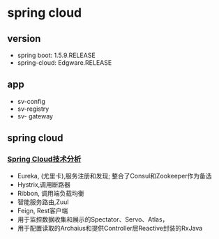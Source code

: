 spring cloud
===

version
---

- spring boot: 1.5.9.RELEASE
- spring-cloud: Edgware.RELEASE

app
---

- sv-config
- sv-registry
- sv- gateway

spring cloud
---

### [Spring Cloud技术分析](http://tech.lede.com/2017/03/15/rd/server/SpringCloud0/)

- Eureka, (尤里卡),服务注册和发现; 整合了Consul和Zookeeper作为备选
- Hystrix,调用断路器
- Ribbon, 调用端负载均衡
- 智能服务路由,Zuul
- Feign, Rest客户端
- 用于监控数据收集和展示的Spectator、Servo、Atlas，
- 用于配置读取的Archaius和提供Controller层Reactive封装的RxJava

